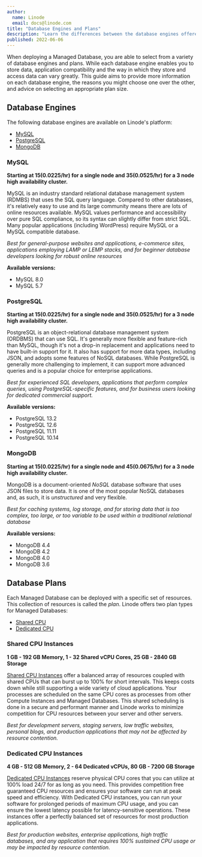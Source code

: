 ```yaml
---
author:
  name: Linode
  email: docs@linode.com
title: "Database Engines and Plans"
description: "Learn the differences between the database engines offered by Linode's Managed Database service."
published: 2022-06-06
---
```


When deploying a Managed Database, you are able to select from a variety of database engines and plans. While each database engine enables you to store data, application compatibility and the way in which they store and access data can vary greatly. This guide aims to provide more information on each database engine, the reasons you might choose one over the other, and advice on selecting an appropriate plan size.

## Database Engines

The following database engines are available on Linode's platform:

- [MySQL](#mysql)
- [PostgreSQL](#postgresql)
- [MongoDB](#mongodb)

### MySQL

**Starting at $15 ($0.0225/hr) for a single node and $35 ($0.0525/hr) for a 3 node high availability cluster.**

MySQL is an industry standard relational database management system (RDMBS) that uses the SQL query language. Compared to other databases, it's relatively easy to use and its large community means there are lots of online resources available. MySQL values performance and accessibility over pure SQL compliance, so its syntax can slightly differ from strict SQL. Many popular applications (including WordPress) require MySQL or a MySQL compatible database.

*Best for general-purpose websites and applications, e-commerce sites, applications employing LAMP or LEMP stacks, and for beginner database developers looking for robust online resources*

**Available versions:**

- MySQL 8.0
- MySQL 5.7

### PostgreSQL

**Starting at $15 ($0.0225/hr) for a single node and $35 ($0.0525/hr) for a 3 node high availability cluster.**

PostgreSQL is an object-relational database management system (ORDBMS) that can use SQL. It's generally more flexible and feature-rich than MySQL, though it's not a drop-in replacement and applications need to have built-in support for it. It also has support for more data types, including JSON, and adopts some features of NoSQL databases. While PostgreSQL is generally more challenging to implement, it can support more advanced queries and is a popular choice for enterprise applications.

*Best for experienced SQL developers, applications that perform complex queries, using PostgreSQL-specific features, and for business users looking for dedicated commercial support.*

**Available versions:**

- PostgreSQL 13.2
- PostgreSQL 12.6
- PostgreSQL 11.11
- PostgreSQL 10.14

### MongoDB

**Starting at $15 ($0.0225/hr) for a single node and $45 ($0.0675/hr) for a 3 node high availability cluster.**

MongoDB is a document-oriented *NoSQL* database software that uses JSON files to store data. It is one of the most popular NoSQL databases and, as such, it is *unstructured* and very flexible.

*Best for caching systems, log storage, and for storing data that is too complex, too large, or too variable to be used within a traditional relational database*

**Available versions:**

- MongoDB 4.4
- MongoDB 4.2
- MongoDB 4.0
- MongoDB 3.6

## Database Plans

Each Managed Database can be deployed with a specific set of resources. This collection of resources is called the *plan*. Linode offers two plan types for Managed Databases:

- [Shared CPU](#shared-cpu-instances)
- [Dedicated CPU](#dedicated-cpu-instances)

### Shared CPU Instances

**1 GB - 192 GB Memory, 1 - 32 Shared vCPU Cores, 25 GB - 2840 GB Storage**<br>

[Shared CPU Instances](/docs/products/compute/shared-cpu/) offer a balanced array of resources coupled with shared CPUs that can burst up to 100% for short intervals. This keeps costs down while still supporting a wide variety of cloud applications. Your processes are scheduled on the same CPU cores as processes from other Compute Instances and Managed Databases. This shared scheduling is done in a secure and performant manner and Linode works to minimize competition for CPU resources between your server and other servers.

*Best for development servers, staging servers, low traffic websites, personal blogs, and production applications that may not be affected by resource contention.*

### Dedicated CPU Instances

**4 GB - 512 GB Memory, 2 - 64 Dedicated vCPUs, 80 GB - 7200 GB Storage**<br>

[Dedicated CPU Instances](/docs/products/compute/dedicated-cpu/) reserve physical CPU cores that you can utilize at 100% load 24/7 for as long as you need. This provides competition free guaranteed CPU resources and ensures your software can run at peak speed and efficiency. With Dedicated CPU instances, you can run your software for prolonged periods of maximum CPU usage, and you can ensure the lowest latency possible for latency-sensitive operations. These instances offer a perfectly balanced set of resources for most production applications.

*Best for production websites, enterprise applications, high traffic databases, and any application that requires 100% sustained CPU usage or may be impacted by resource contention.*